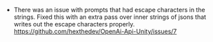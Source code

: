 * There was an issue with prompts that had escape characters in the strings. Fixed this with an extra pass over inner strings of jsons that writes out the escape characters properly. https://github.com/hexthedev/OpenAi-Api-Unity/issues/7